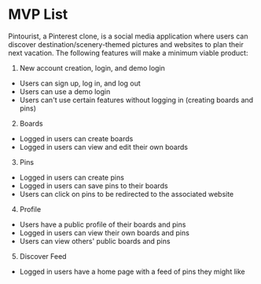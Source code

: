 # MVP List

Pintourist, a Pinterest clone, is a social media application where users can discover destination/scenery-themed pictures and websites to plan their next vacation. The following features will make a minimum viable product:

1. New account creation, login, and demo login
* Users can sign up, log in, and log out
* Users can use a demo login
* Users can't use certain features without logging in (creating boards and pins)


2. Boards
* Logged in users can create boards
* Logged in users can view and edit their own boards

3. Pins
* Logged in users can create pins
* Logged in users can save pins to their boards
* Users can click on pins to be redirected to the associated website

4. Profile
* Users have a public profile of their boards and pins
* Logged in users can view their own boards and pins
* Users can view others' public boards and pins

5. Discover Feed
* Logged in users have a home page with a feed of pins they might like
